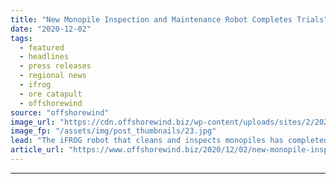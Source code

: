 ```yaml
---
title: "New Monopile Inspection and Maintenance Robot Completes Trials"
date: "2020-12-02"
tags: 
  - featured
  - headlines
  - press releases
  - regional news
  - ifrog
  - ore catapult
  - offshorewind
source: "offshorewind"
image_url: "https://cdn.offshorewind.biz/wp-content/uploads/sites/2/2020/12/02134002/New-Monopile-Inspection-and-Maintenance-Robot-Wraps-Up-Trials.jpg"
image_fp: "/assets/img/post_thumbnails/23.jpg"
lead: "The iFROG robot that cleans and inspects monopiles has completed trials at Offshore Renewable"
article_url: "https://www.offshorewind.biz/2020/12/02/new-monopile-inspection-and-maintenance-robot-completes-trials/"
---
```


---
